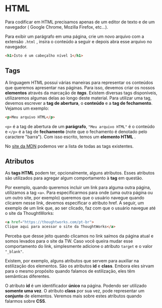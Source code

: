 # HTML

Para codificar em HTML precisamos apenas de um editor de texto e de um navegador ( Google Chrome, Mozilla Firefox, etc...).

Para exibir um parágrafo em uma página, crie um novo arquivo com a extensão `.html` , insira o conteúdo a seguir e depois abra esse arquivo no navegador.

```html
<h1>Isto é um cabeçalho nível 1</h1>
```

## Tags

A linguagem HTML possui várias maneiras para representar os conteúdos que queremos apresentar nas páginas. Para isso, devemos criar os nossos **elementos** através da marcação de ***tags***. Existem diversas tags disponíveis, utilizaremos algumas delas ao longo deste material.
Para utilizar uma tag, devemos escrever a **tag de abertura**, o **conteúdo** e a **tag de fechamento**. Vejamos um exemplo:

```html
<p>Meu arquivo HTML</p>
```

`<p>` é a tag de abertura de um **parágrafo**, `"Meu arquivo HTML"` é o conteúdo e `</p>` é a tag de **fechamento** (note que o fechamento é denotado pelo caractere "barra"). Com isso escrito, temos um **elemento HTML** .

No [site da MDN](https://developer.mozilla.org/pt-BR/docs/Web/HTML/Element) podemos ver a lista de todas as tags existentes.

## Atributos

As **tags HTML**  podem ter, opcionalmente, alguns atributos. Esses atributos são utilizados para agregar algum comportamento à **tag** em questão.

Por exemplo, quando queremos incluir um link para alguma outra página, utilizamos a tag `<a>`. Para especificarmos para onde (uma outra página ou um outro site, por exemplo) queremos que o usuário navegue quando clicarem nesse link, devemos especificar o atributo href. A seguir, um exemplo de um link que, ao ser clicado, faz com que o usuário navegue até o site da ThoughtWorks:

```html
<a href="https://thoughtworks.com/pt-br">
Clique aqui para acessar o site da ThoughtWorks</a>
```

Perceba que desse jeito quando clicamos no link saímos da página atual e somos levados para o site da TW. Caso você queira mudar esse comportamento do link, simplesmente adicione o atributo `target` e o valor `"_blank"`.

Existem, por exemplo, alguns atributos que servem para auxiliar na estilização dos elementos. São os atributos **id** e **class**. Embora eles sirvam para o mesmo propósito quando falamos de estilização, eles têm semânticas diferentes.

O atributo **id** é um identificador **único** na página. Podendo ser utilizado **somente uma vez**. O atributo **class** por sua vez, pode representar um **conjunto** de elementos. Veremos mais sobre estes atributos quando falarmos sobre **CSS**.

